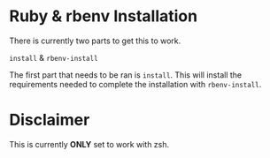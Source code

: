 # Ruby & rbenv Installation

There is currently two parts to get this to work.

`install` & `rbenv-install`

The first part that needs to be ran is `install`. This will install the
requirements needed to complete the installation with `rbenv-install`.

# Disclaimer

This is currently **ONLY** set to work with zsh. 